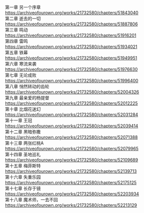 第一章 另一个序章 https://archiveofourown.org/works/21732580/chapters/51843040                                                            
第二章 逝去的一切 https://archiveofourown.org/works/21732580/chapters/51887806                                                              
第三章 鸣动 https://archiveofourown.org/works/21732580/chapters/51916201                                                                
第四章 雷鸣 https://archiveofourown.org/works/21732580/chapters/51934021                                                                  
第五章 铁幕 https://archiveofourown.org/works/21732580/chapters/51949951                                                             
第六章 寒流来袭 https://archiveofourown.org/works/21732580/chapters/51976630                                                             
第七章 无论成败 https://archiveofourown.org/works/21732580/chapters/51996400                                                               
第八章 悄然转动的齿轮 https://archiveofourown.org/works/21732580/chapters/52004326                                                       
第九章 最亲爱的杨提督 https://archiveofourown.org/works/21732580/chapters/52012225                                                          
第十章 比烟花迷幻 https://archiveofourown.org/works/21732580/chapters/52031284                                                             
第十一章 王冠 https://archiveofourown.org/works/21732580/chapters/52039414                                                                
第十二章 黑暗弥撒 https://archiveofourown.org/works/21732580/chapters/52071388                                                             
第十三章 两张红桃A https://archiveofourown.org/works/21732580/chapters/52079965                                                            
第十四章 圣地巡礼 https://archiveofourown.org/works/21732580/chapters/52109689                                                          
第十五章 梅菲斯特 https://archiveofourown.org/works/21732580/chapters/52139713                                                             
第十六章 失重乐园 https://archiveofourown.org/works/21732580/chapters/52175125                                                             
第十七章 长存于镜 https://archiveofourown.org/works/21732580/chapters/52203934                                                             
第十八章 魔术师，一去不回 https://archiveofourown.org/works/21732580/chapters/52213129
